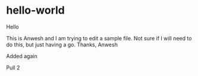# hello-world
Hello

This is Anwesh and I am trying to edit a sample file.
Not sure if I will need to do this, but just having a go. Thanks, Anwesh

Added again

Pull 2
